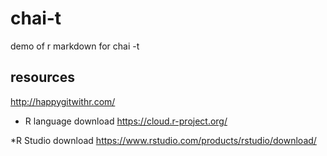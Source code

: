 # chai-t
demo of r markdown for chai -t

## resources
http://happygitwithr.com/

* R language download
https://cloud.r-project.org/

*R Studio download
https://www.rstudio.com/products/rstudio/download/




